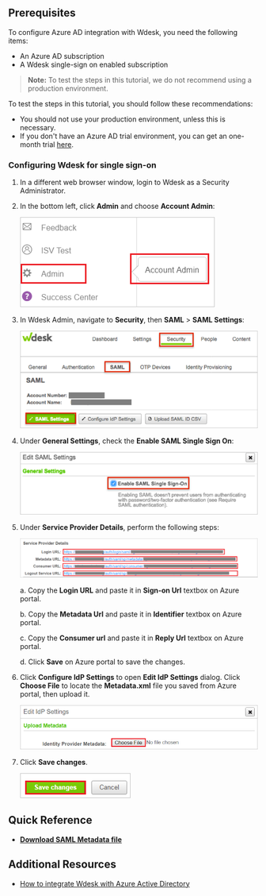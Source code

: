## Prerequisites

To configure Azure AD integration with Wdesk, you need the following items:

- An Azure AD subscription
- A Wdesk single-sign on enabled subscription

> **Note:**
> To test the steps in this tutorial, we do not recommend using a production environment.

To test the steps in this tutorial, you should follow these recommendations:

- You should not use your production environment, unless this is necessary.
- If you don't have an Azure AD trial environment, you can get an one-month trial [here](https://azure.microsoft.com/pricing/free-trial/).

### Configuring Wdesk for single sign-on

1. In a different web browser window, login to Wdesk as a Security Administrator.

2. In the bottom left, click **Admin** and choose **Account Admin**:
 
     ![Configure Single Sign-On](./media/tutorial_wdesk_ssoconfig1.png)

3. In Wdesk Admin, navigate to **Security**, then **SAML** > **SAML Settings**:

    ![Configure Single Sign-On](./media/tutorial_wdesk_ssoconfig2.png)

4. Under **General Settings**, check the **Enable SAML Single Sign On**:

    ![Configure Single Sign-On](./media/tutorial_wdesk_ssoconfig3.png)

5. Under **Service Provider Details**, perform the following steps:

    ![Configure Single Sign-On](./media/tutorial_wdesk_ssoconfig4.png)

	  a. Copy the **Login URL** and paste it in **Sign-on Url** textbox on Azure portal.
   
	  b. Copy the **Metadata Url** and paste it in **Identifier** textbox on Azure portal.
	   
	  c. Copy the **Consumer url** and paste it in **Reply Url** textbox on Azure portal.
   
	  d. Click **Save** on Azure portal to save the changes.      

6. Click **Configure IdP Settings** to open **Edit IdP Settings** dialog. Click **Choose File** to locate the **Metadata.xml** file you saved from Azure portal, then upload it.
    
    ![Configure Single Sign-On](./media/tutorial_wdesk_ssoconfig5.png)
  
7. Click **Save changes**.

    ![Configure Single Sign-On](./media/tutorial_wdesk_ssoconfigsavebutton.png)


## Quick Reference

* **[Download SAML Metadata file](%metadata:metadataDownloadUrl%)**


## Additional Resources

* [How to integrate Wdesk with Azure Active Directory](https://docs.microsoft.com/azure/active-directory/active-directory-saas-wdesk-tutorial)
